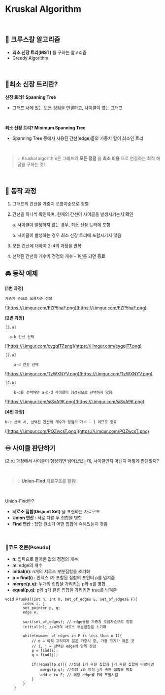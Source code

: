 # Kruskal Algorithm

</br>

## 📌 크루스칼 알고리즘

- **최소 신장 트리(MST)** 를 구하는 알고리즘
- Greedy Algorithm

</br>


## 📌최소 신장 트리란?

**신장 트리? Spanning Tree**

- 그래프 내에 있는 모든 정점을 연결하고, 사이클이 없는 그래프

</br>


**최소 신장 트리? Minimum Spanning Tree**

- Spanning Tree 중에서 사용된 간선(edge)들의 가중치 합이 최소인 트리

</br>

  
> 💡 Kruskal algorithm은 그래프의 **모든 정점** 을 **최소 비용** 으로 연결하는 최적 해답을 구하는 것!
  
</br>


## 🚗 동작 과정

1. 그래프의 간선을 가중치 오름차순으로 정렬 </br>

2. 간선을 하나씩 확인하며, 현재의 간선이 사이클을 발생시키는지 확인 </br>

    a. 사이클이 발생하지 않는 경우, 최소 신장 트리에 포함 </br>

    b. 사이클이 발생하는 경우 최소 신장 트리에 포함시키지 않음 </br>

3. 모든 간선에 대하여 2-4의 과정을 반복
4. 선택된 간선의 개수가 정점의 개수 - 1만큼 되면 종료

## 🚘 동작 예제

**[1번 과정]**

    가중치 순으로 오름차순 정렬

![https://i.imgur.com/FZP5haF.png](https://i.imgur.com/FZP5haF.png)

**[2번 과정]**

    [2.a] 

      a-b 간선 선택

![https://i.imgur.com/cygqIT7.png](https://i.imgur.com/cygqIT7.png)

    [2.a] 

        a-d 간선 선택

![https://i.imgur.com/TzWXNYV.png](https://i.imgur.com/TzWXNYV.png)

    [2.b]

        b-d를 선택하면 a-b-d 사이클이 형성되므로 선택하지 않음

![https://i.imgur.com/si8xA9K.png](https://i.imgur.com/si8xA9K.png)

**[4번 과정]**

    b-c 선택 시, 선택된 간선의 개수가 정점의 개수 - 1 이므로 종료

![https://i.imgur.com/PQZwcsT.png](https://i.imgur.com/PQZwcsT.png)

## ♾️ 사이클 판단하기

[2.b] 과정에서 사이클이 형성되면 넘어갔었는데, 사이클인지 아닌지 어떻게 판단할까?

</br>


> 💡 **Union-Find** 자료구조를 활용!

</br>

Union-Find란?

- **서로소 집합(Disjoint Set)** 을 표현하는 자료구조
- **Union 연산** : 서로 다른 두 집합을 병합
- **Find 연산** : 집합 원소가 어떤 집합에 속해있는지 찾음

</br>

### 📝코드 전문(Pseudo)

- **n**: 입력으로 들어온 값의 정점의 개수
- **m**: edge의 개수
- **initial(n)**: n개의 서로소 부분집합을 초기화
- **p = find(i)** : 인덱스 i가 포함된 집합의 포인터 p를 넘겨줌
- **merge(p,q)**: 두개의 집합을 가리키는 p와 q를 병합
- **equal(p,q)**: p와 q가 같은 집합을 가리키면 true를 넘겨줌

```
void kruskal(int n, int m, set_of_edges E, set_of_edges& F){
		index i, j
		set_pointer p, q;
		edge e;

		sort(set_of_edges); // edge들을 가중치 오름차순으로 정렬
		initial(n); //n개의 서로소 부분집합을 초기화

		while(number of edges in F is less than n-1){
			// e = 아직 고려되지 않은 가중치 중, 가장 크기가 작은 것
			// i, j = 선택된 edge의 양쪽 정점
			p = find(i);
			q = find(j);

			if(!equal(p,q)){ //정점 i가 속한 집합과 j가 속한 집합이 다르다면
				merge(p,q); //정점 i와 정점 j가 속한 집합을 병합
				add e to F; // 해당 edge를 F에 포함시킴
			}
		}
	}
```
